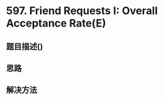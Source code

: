 
# 597. Friend Requests I: Overall Acceptance Rate(E)
  
[]()

## 题目描述()

## 思路

## 解决方法

### 

```java

```